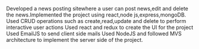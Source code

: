 Developed a news posting sitewhere a user can post news,edit and delete the news.Implemented the project using react,node js,express,mongoDB.
Used CRUD operations such as create,read,update and delete to perform interactive user actions
Used react and redux to create the UI for the project
Used EmailJS to send client side mails
Used NodeJS and followed MVS architecture to implement the server side of the project.
